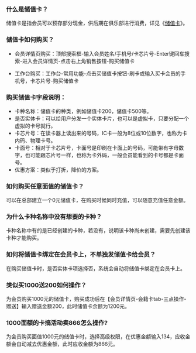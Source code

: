 ### 什么是储值卡？

储值卡是指会员可以预存部分现金，供后期在俱乐部进行消费，详见《[储值卡](https://alanfit.github.io/AlanHelpDoc/阿懒俱乐部版本/基本概念/储值卡)》。

### 储值卡如何购买？

- 会员详情页购买：顶部搜索框-输入会员姓名/手机号/卡芯片号-Enter键回车搜索-进入会员详情页-点击右上角销售按钮-购买储值卡


- 工作台购买：工作台-常用功能-点击买储值卡按钮-刷卡或输入买卡会员的手机号，卡芯片号-购买储值卡

### 购买储值卡字段说明：

- 卡种名称：储值卡的种类，例如储值卡200，储值卡500等。
- 是否实体卡：可以给用户分发一个实体卡片，也可以是虚拟卡，只要分配一个虚拟的卡号就行。
- 卡芯片号：在读卡器上读出来的号码，IC卡一般为8位或10位数字，也称为卡内码、物理卡号。
- 卡面号：相对于卡芯片号，卡面号是印刷在卡面上的号码，可能带有字母数字，也可能跟芯片号一样，也称为卡外码，一般会员能看到的卡号都是卡面号。
- 优惠方案：类似于打折，降价的方案。

### 如何购买任意面值的储值卡？

可以在总部建立一个0元储值卡，在购买时候同时充值，可以随意充值任意金额。

### 为什么卡种名称中没有想要的卡种？

卡种名称中有的是已经创建的卡种，若没有，说明该卡种尚未创建，需要先创建该卡种才能购买。

### 如何将储值卡绑定在会员卡上，不单独发储值卡给会员？

在购买储值卡时，是否实体卡项选择否，系统会自动将储值卡绑定在会员卡上。

### 类似买1000送200如何操作？

为会员购买1000元的储值卡，购买成功后在【会员详情页-会籍卡tab-三点操作-赠送】输入赠送金额200，此时储值卡余额为1200元。

### 1000面额的卡搞活动卖866怎么操作?

为会员购买面值1000元的储值卡时，选择高级权限，在优惠金额输入134，应收金额会自动减去优惠金额，此时应收金额为866元。